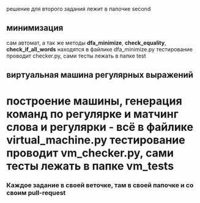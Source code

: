 
решение для второго задания лежит в папочке second 

## минимизация

сам автомат, а так же методы **dfa_minimize**, **check_equality**, **check_if_all_words** находятся в файлике dfa_minimize.py
тестирование проводит checker.py, сами тесты лежать в папке test

## виртуальная машина регулярных выражений

построение машины, генерация команд по регулярке и матчинг слова и регулярки - всё в файлике virtual_machine.py
тестирование проводит vm_checker.py, сами тесты лежать в папке vm_tests
=======
### Каждое задание в своей веточке, там в своей папочке и со своим pull-request


